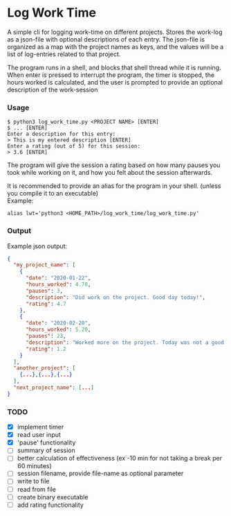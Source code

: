 # Log Work Time
A simple cli for logging work-time on different projects. Stores the work-log as a json-file with 
optional descriptions of each entry. The json-file is organized as a map with the project names
as keys, and the values will be a list of log-entries related to that project.

The program runs in a shell, and blocks that shell thread while it is running. When enter is
pressed to interrupt the program, the timer is stopped, the hours worked is calculated, and the 
user is prompted to provide an optional description of the work-session

### Usage
```
$ python3 log_work_time.py <PROJECT NAME> [ENTER]
$ ... [ENTER]
Enter a description for this entry:
> This is my entered description [ENTER]
Enter a rating (out of 5) for this session:
> 3.6 [ENTER]
```
The program will give the session a rating based on how many pauses you took while working on it,
and how you felt about the session afterwards.

It is recommended to provide an alias for the program in your shell. (unless you compile it to an
executable)  
Example:
```
alias lwt='python3 <HOME_PATH>/log_work_time/log_work_time.py'
```

### Output
Example json output:
```json
{
  "my_project_name": [
    {
      "date": "2020-01-22",
      "hours_worked": 4.78,
      "pauses": 3,
      "description": "Did work on the project. Good day today!",
      "rating": 4.7
    },
    {
      "date": "2020-02-20",
      "hours_worked": 5.20,
      "pauses": 23,
      "description": "Worked more on the project. Today was not a good day...",
      "rating": 1.2
    }
  ],
  "another_project": [
    {...},{...},{...}
  ],
  "next_project_name": [...]
}
```

### TODO
- [x] implement timer
- [x] read user input
- [x] 'pause' functionality
- [ ] summary of session
- [ ] better calculation of effectiveness (ex -10 min for not taking a break per 60 minutes)
- [ ] session filename, provide file-name as optional parameter
- [ ] write to file
- [ ] read from file
- [ ] create binary executable
- [ ] add rating functionality
